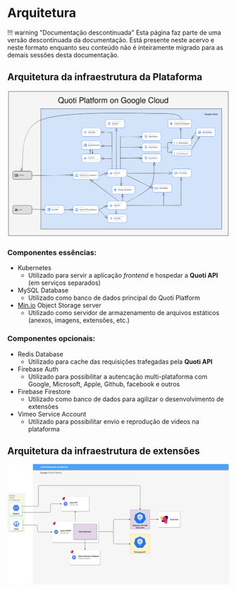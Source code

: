 # Arquitetura

!!! warning "Documentação descontinuada"
    Esta página faz parte de uma versão descontinuada da documentação. Está presente neste acervo e neste formato enquanto seu conteúdo não é inteiramente migrado para as demais sessões desta documentação.





## Arquitetura da infraestrutura da Plataforma

![Quoti_Architecture.svg](Arquitetura%209c8bf5a2d8164bb197c759d8ef470ad5/Quoti_Architecture.svg)

### Componentes essências:

- Kubernetes
    - Utilizado para servir a aplicação *frontend* e hospedar a **Quoti API**  (em serviços separados)
- MySQL Database
    - Utilizado como banco de dados principal do Quoti Platform
- [Min.io](http://Min.io) Object Storage server
    - Utilizado como servidor de armazenamento de arquivos estáticos (anexos, imagens, extensões, etc.)

### Componentes opcionais:

- Redis Database
    - Utilizado para cache das requisições trafegadas pela **Quoti API**
- Firebase Auth
    - Utilizado para possibilitar a autencação multi-plataforma com Google, Microsoft, Apple, Github, facebook e outros
- Firebase Firestore
    - Utilizado como banco de dados para agilizar o desenvolvimento de extensões
- Vimeo Service Account
    - Utilizado para possibilitar envio e reprodução de videos na plataforma

## Arquitetura da infraestrutura de extensões

![Quoti Architeture-Extensions Architecture.drawio.png](../assets/Quoti_Architeture-Extensions_Architecture.drawio.png)
